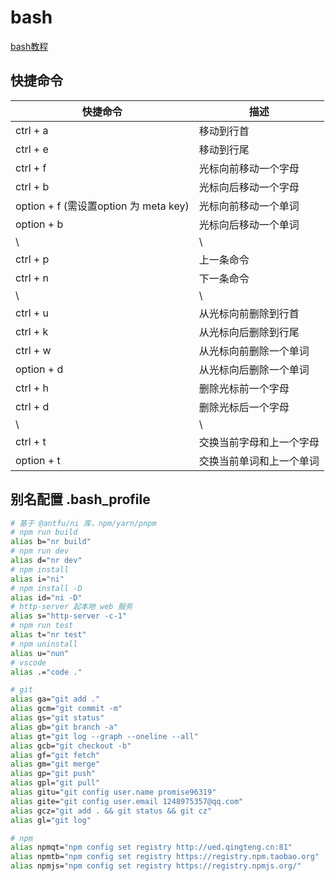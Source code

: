 # bash

[bash教程](https://wangdoc.com/bash/index.html)

## 快捷命令

| 快捷命令                              | 描述                     |
| ------------------------------------- | ------------------------ |
| ctrl + a                              | 移动到行首               |
| ctrl + e                              | 移动到行尾               |
| ctrl + f                              | 光标向前移动一个字母     |
| ctrl + b                              | 光标向后移动一个字母     |
| option + f (需设置option 为 meta key) | 光标向前移动一个单词     |
| option + b                            | 光标向后移动一个单词     |
| \                                     | \                        |
| ctrl + p                              | 上一条命令               |
| ctrl + n                              | 下一条命令               |
| \                                     | \                        |
| ctrl + u                              | 从光标向前删除到行首     |
| ctrl + k                              | 从光标向后删除到行尾     |
| ctrl + w                              | 从光标向前删除一个单词   |
| option + d                            | 从光标向后删除一个单词   |
| ctrl + h                              | 删除光标前一个字母       |
| ctrl + d                              | 删除光标后一个字母       |
| \                                     | \                        |
| ctrl + t                              | 交换当前字母和上一个字母 |
| option + t                            | 交换当前单词和上一个单词 |

## 别名配置 .bash_profile

```bash
# 基于 @antfu/ni 库，npm/yarn/pnpm 
# npm run build
alias b="nr build"
# npm run dev
alias d="nr dev"
# npm install
alias i="ni"
# npm install -D
alias id="ni -D"
# http-server 起本地 web 服务
alias s="http-server -c-1"
# npm run test
alias t="nr test"
# npm uninstall
alias u="nun"
# vscode
alias .="code ."

# git
alias ga="git add ."
alias gcm="git commit -m"
alias gs="git status"
alias gb="git branch -a"
alias gt="git log --graph --oneline --all"
alias gcb="git checkout -b"
alias gf="git fetch"
alias gm="git merge"
alias gp="git push"
alias gpl="git pull"
alias gitu="git config user.name promise96319"
alias gite="git config user.email 1248975357@qq.com"
alias gcz="git add . && git status && git cz"
alias gl="git log"

# npm 
alias npmqt="npm config set registry http://ued.qingteng.cn:81"
alias npmtb="npm config set registry https://registry.npm.taobao.org"
alias npmjs="npm config set registry https://registry.npmjs.org/"
```
